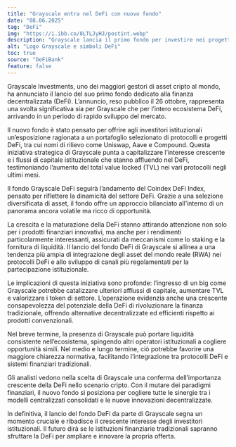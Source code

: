 ```yaml
---
title: "Grayscale entra nel DeFi con nuovo fondo"
date: "08.06.2025"
tag: "DeFi"
img: "https://i.ibb.co/8LTLJyHJ/postint.webp"
description: "Grayscale lancia il primo fondo per investire nei progetti DeFi"
alt: "Logo Grayscale e simboli DeFi"
toc: true
source: "DeFiBank"
feature: false
---
```


Grayscale Investments, uno dei maggiori gestori di asset cripto al mondo, ha annunciato il lancio del suo primo fondo dedicato alla finanza decentralizzata (DeFi). L’annuncio, reso pubblico il 26 ottobre, rappresenta una svolta significativa sia per Grayscale che per l’intero ecosistema DeFi, arrivando in un periodo di rapido sviluppo del mercato.

Il nuovo fondo è stato pensato per offrire agli investitori istituzionali un’esposizione ragionata a un portafoglio selezionato di protocolli e progetti DeFi, tra cui nomi di rilievo come Uniswap, Aave e Compound. Questa iniziativa strategica di Grayscale punta a capitalizzare l’interesse crescente e i flussi di capitale istituzionale che stanno affluendo nel DeFi, testimoniando l’aumento del total value locked (TVL) nei vari protocolli negli ultimi mesi.

Il fondo Grayscale DeFi seguirà l’andamento del Coindex DeFi Index, pensato per riflettere la dinamicità del settore DeFi. Grazie a una selezione diversificata di asset, il fondo offre un approccio bilanciato all’interno di un panorama ancora volatile ma ricco di opportunità.

La crescita e la maturazione della DeFi stanno attirando attenzione non solo per i prodotti finanziari innovativi, ma anche per i rendimenti particolarmente interessanti, assicurati da meccanismi come lo staking e la fornitura di liquidità. Il lancio del fondo DeFi di Grayscale si allinea a una tendenza più ampia di integrazione degli asset del mondo reale (RWA) nei protocolli DeFi e allo sviluppo di canali più regolamentati per la partecipazione istituzionale.

Le implicazioni di questa iniziativa sono profonde: l’ingresso di un big come Grayscale potrebbe catalizzare ulteriori afflussi di capitale, aumentare TVL e valorizzare i token di settore. L’operazione evidenzia anche una crescente consapevolezza del potenziale della DeFi di rivoluzionare la finanza tradizionale, offrendo alternative decentralizzate ed efficienti rispetto ai prodotti convenzionali.

Nel breve termine, la presenza di Grayscale può portare liquidità consistente nell’ecosistema, spingendo altri operatori istituzionali a cogliere opportunità simili. Nel medio e lungo termine, ciò potrebbe favorire una maggiore chiarezza normativa, facilitando l’integrazione tra protocolli DeFi e sistemi finanziari tradizionali.

Gli analisti vedono nella scelta di Grayscale una conferma dell’importanza crescente della DeFi nello scenario cripto. Con il mutare dei paradigmi finanziari, il nuovo fondo si posiziona per cogliere tutte le sinergie tra i modelli centralizzati consolidati e le nuove innovazioni decentralizzate.

In definitiva, il lancio del fondo DeFi da parte di Grayscale segna un momento cruciale e ribadisce il crescente interesse degli investitori istituzionali. Il futuro dirà se le istituzioni finanziarie tradizionali sapranno sfruttare la DeFi per ampliare e innovare la propria offerta.